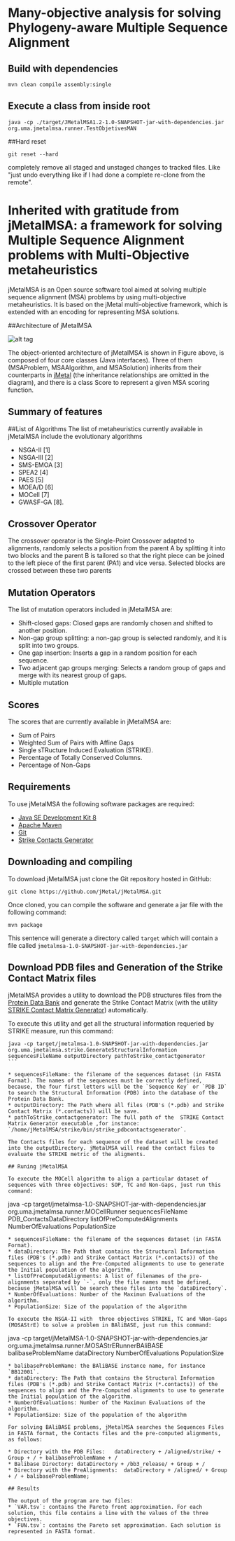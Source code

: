 # Many-objective analysis for solving Phylogeny-aware Multiple Sequence Alignment

## Build with dependencies

```
mvn clean compile assembly:single
```
## Execute a class from inside root

```
java -cp ./target/JMetalMSA1.2-1.0-SNAPSHOT-jar-with-dependencies.jar org.uma.jmetalmsa.runner.TestObjetivesMAN
```

##Hard reset

```
git reset --hard
```
completely remove all staged and unstaged changes to tracked files. Like "just undo everything like if I had done a complete re-clone from the remote".

# Inherited with gratitude from jMetalMSA: a framework for solving Multiple Sequence Alignment problems with Multi-Objective metaheuristics

jMetalMSA is an Open source software tool aimed at solving multiple sequence alignment (MSA) problems by using multi-objective metaheuristics. It is based on the jMetal multi-objective framework, which is extended with an encoding for representing MSA solutions. 

##Architecture of jMetalMSA

![alt tag](https://github.com/jMetal/jMetalMSA/blob/master/architecture/jmetalmsaarchitecture.png)

The object-oriented architecture of jMetalMSA is shown in Figure above, is composed of four core classes 
(Java interfaces). Three of them (MSAProblem, MSAAlgorithm, and MSASolution) inherits from their
counterparts in [jMetal](https://github.com/jMetal/jMetal) (the inheritance relationships are omitted in the diagram), and there is a class Score to represent a
given MSA scoring function.

## Summary of features

##List of Algorithms
The list of metaheuristics currently available in jMetalMSA include the evolutionary algorithms 
* NSGA-II [1] 
* NSGA-III [2] 
* SMS-EMOA [3]
* SPEA2 [4]
* PAES [5]
* MOEA/D [6]
* MOCell [7]
* GWASF-GA [8].

## Crossover Operator
The crossover operator is the Single-Point Crossover adapted to alignments, randomly selects a position from the parent A
by splitting it into two blocks and the parent B is tailored so that the right piece can be joined to the left piece of 
the first parent (PA1) and vice versa. Selected blocks are crossed between these two parents

## Mutation Operators
The list of mutation operators included in jMetalMSA are:
* Shift-closed gaps: Closed gaps are randomly chosen and shifted to another position.
* Non-gap group splitting: a non-gap group is selected randomly, and it is split into two groups.
* One gap insertion: Inserts a gap in a random position for each sequence.
* Two adjacent gap groups merging: Selects a random group of gaps and merge with its nearest group of gaps.
* Multiple mutation 

## Scores
The scores that are currently available in jMetalMSA are:
* Sum of Pairs
* Weighted Sum of Pairs with Affine Gaps
* Single sTRucture Induced Evaluation (STRIKE).
* Percentage of Totally Conserved Columns.
* Percentage of Non-Gaps
 
## Requirements
To use jMetalMSA the following software packages are required:
* [Java SE Development Kit 8](http://www.oracle.com/technetwork/java/javase/downloads/jdk8-downloads-2133151.html?ssSourceSiteId=otnes)
* [Apache Maven](https://maven.apache.org/)
* [Git](https://git-scm.com/)
* [Strike Contacts Generator](https://github.com/cristianzambrano/strikeContactGenerator)

## Downloading and compiling
To download jMetalMSA just clone the Git repository hosted in GitHub:
```
git clone https://github.com/jMetal/jMetalMSA.git
```
Once cloned, you can compile the software and generate a jar file with the following command:
```
mvn package
```
This sentence will generate a directory called `target` which will contain a file called `jmetalmsa-1.0-SNAPSHOT-jar-with-dependencies.jar`

## Download PDB files and Generation of the Strike Contact Matrix files

jMetalMSA provides a utility to download the PDB structures files from the [Protein Data Bank](http://www.rcsb.org) and generate the Strike Contact Matrix (with the utility [STRIKE Contact Matrix Generator](https://github.com/cristianzambrano/strikeContactGenerator)) automatically. 

To execute this utility and get all the structural information requeried by STRIKE measure, run this command:

````
java -cp target/jmetalmsa-1.0-SNAPSHOT-jar-with-dependencies.jar org.uma.jmetalmsa.strike.GenerateStructuralInformation sequencesFileName outputDirectory pathToStrike_contactgenerator
```

* sequencesFileName: the filename of the sequences dataset (in FASTA Format). The names of the sequences must be correctly defined, because, the four first letters will be the `Sequence Key` or `PDB ID` to search the Structural Information (PDB) into the database of the Protein Data Bank.
* outputDirectory: The Path where all files (PDB's (*.pdb) and Strike Contact Matrix (*.contacts)) will be save.
* pathToStrike_contactgenerator: The full path of the  STRIKE Contact Matrix Generator executable ,for instance: `/home/jMetalMSA/strike/bin/strike_pdbcontactsgenerator`.

The Contacts files for each sequence of the dataset will be created into the outputDirectory. jMetalMSA will read the contact files to evaluate the STRIKE metric of the aligments. 

## Runing jMetalMSA

To execute the MOCell algorithm to align a particular dataset of sequences with three objectives: SOP, TC and Non-Gaps, just run this command:

````
java -cp target/jmetalmsa-1.0-SNAPSHOT-jar-with-dependencies.jar org.uma.jmetalmsa.runner.MOCellRunner sequencesFileName PDB_ContactsDataDirectory listOfPreComputedAlignments NumberOfEvaluations PopulationSize
```
* sequencesFileName: the filename of the sequences dataset (in FASTA Format).
* dataDirectory: The Path that contains the Structural Information files (PDB's (*.pdb) and Strike Contact Matrix (*.contacts)) of the sequences to align and the Pre-Computed alignments to use to generate the Initial population of the algorithm.  
* listOfPreComputedAlignments: A list of filenames of the pre-alignments separated by `-`, only the file names must be defined, because jMetalMSA will be search these files into the `dataDirectory`.
* NumberOfEvaluations: Number of the Maximun Evaluations of the algorithm.
* PopulationSize: Size of the population of the algorithm

To execute the NSGA-II with  three objectives STRIKE, TC and %Non-Gaps (MOSAStrE) to solve a problem in BAliBASE, just run this command:

````
java -cp target/jMetalMSA-1.0-SNAPSHOT-jar-with-dependencies.jar org.uma.jmetalmsa.runner.MOSAStrERunnerBAliBASE balibaseProblemName dataDirectory NumberOfEvaluations PopulationSize
```
* balibaseProblemName: the BAliBASE instance name, for instance `BB12001`. 
* dataDirectory: The Path that contains the Structural Information files (PDB's (*.pdb) and Strike Contact Matrix (*.contacts)) of the sequences to align and the Pre-Computed alignments to use to generate the Initial population of the algorithm.  
* NumberOfEvaluations: Number of the Maximun Evaluations of the algorithm.
* PopulationSize: Size of the population of the algorithm

For solving BAliBASE problems, jMetalMSA searches the Sequences Files in FASTA format, the Contacts files and the pre-computed alignments, as follows:

* Directory with the PDB Files:   dataDirectory + /aligned/strike/ + Group + / + balibaseProblemName + /
* Balibase Directory: dataDirectory + /bb3_release/ + Group + /
* Directory with the PreAlignments:  dataDirectory + /aligned/ + Group + / + balibaseProblemName;

## Results 

The output of the program are two files:
* `VAR.tsv`: contains the Pareto front approximation. For each solution, this file contains a line with the values of the three objectives.
* `FUN.tsv`: contains the Pareto set approximation. Each solution is represented in FASTA format.
